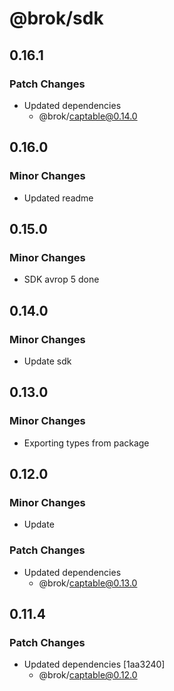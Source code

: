 # @brok/sdk

## 0.16.1

### Patch Changes

- Updated dependencies
  - @brok/captable@0.14.0

## 0.16.0

### Minor Changes

- Updated readme

## 0.15.0

### Minor Changes

- SDK avrop 5 done

## 0.14.0

### Minor Changes

- Update sdk

## 0.13.0

### Minor Changes

- Exporting types from package

## 0.12.0

### Minor Changes

- Update

### Patch Changes

- Updated dependencies
  - @brok/captable@0.13.0

## 0.11.4

### Patch Changes

- Updated dependencies [1aa3240]
  - @brok/captable@0.12.0
